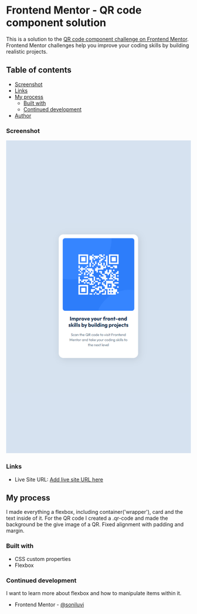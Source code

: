 # Frontend Mentor - QR code component solution

This is a solution to the [QR code component challenge on Frontend Mentor](https://www.frontendmentor.io/challenges/qr-code-component-iux_sIO_H). Frontend Mentor challenges help you improve your coding skills by building realistic projects.

## Table of contents

- [Screenshot](#screenshot)
- [Links](#links)
- [My process](#my-process)
  - [Built with](#built-with)
  - [Continued development](#continued-development)
- [Author](#author)

### Screenshot

![](/images/screenshot-qrcode.png)

### Links

- Live Site URL: [Add live site URL here](https://qr-code-fm-xi.vercel.app/)

## My process

I made everything a flexbox, including container('wrapper'), card and the text inside of it.
For the QR code I created a .qr-code and made the background be the give image of a QR.
Fixed alignment with padding and margin.

### Built with

- CSS custom properties
- Flexbox

### Continued development

I want to learn more about flexbox and how to manipulate items within it.

- Frontend Mentor - [@soniluvi](https://www.frontendmentor.io/profile/soniluvi)
